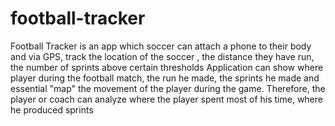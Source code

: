 # football-tracker
Football Tracker is an app which soccer can attach a phone to their body
and via GPS, track the location of the soccer , the distance they have run,
the number of sprints above certain thresholds
Application can show where player during the football match, the run he made,
the sprints he made and essential "map" the movement of the player during
the game. Therefore, the player or coach can analyze where the player spent
most of his time, where he produced sprints
